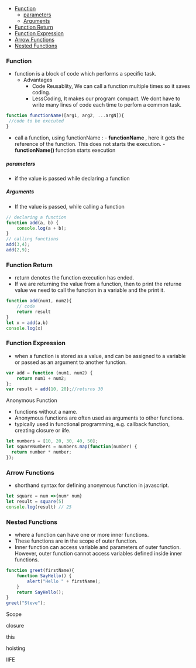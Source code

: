 - [Function](#function)
    - [parameters](#parameters)
    - [Arguments](#arguments)
- [Function Return](#function-return)
- [Function Expression](#function-expression)
- [Arrow Functions](#arrow-functions)
- [Nested Functions](#nested-functions)


### Function
- function is a block of code which performs a specific task.
    - Advantages
      - Code Reusablity, We can call a function multiple times so it saves coding.
      - LessCoding, It makes our program compact. We dont have to write many lines of code each time to perfom a common task.
```javascript
function functionName([arg1, arg2, ...argN]){  
 //code to be executed  
}  
``` 
- call a function, using functionName :
      - <b> functionName </b>, here it gets the reference of the function. This does not starts the execution.
      - <b> functionName() </b> function starts execution

##### parameters
- if the value is passed while declaring a function
##### Arguments
- If the value is passed, while calling a function
```javascript
// declaring a function
function add(a, b) {
    console.log(a + b);
}
// calling functions
add(3,4);
add(2,9);
```
### Function Return
-  return denotes the function execution has ended.
- If we are returning the value from a function, then to print the returne value we need to call the function in a variable and the print it.
```javascript
function add(num1, num2){
    // code
    return result
}
let x = add(a,b)
console.log(x)
```
### Function Expression
- when a function is stored as a value, and can be assigned to a variable or passed as an argument to another function.
```javascript
var add = function (num1, num2) {
    return num1 + num2;
};
var result = add(10, 20);//returns 30
```
Anonymous Function
- functions without a name.
- Anonymous functions are often used as arguments to other functions.
- typically used in functional programming, e.g. callback function, creating closure or iife.
```javascript
let numbers = [10, 20, 30, 40, 50];
let squareNumbers = numbers.map(function(number) {
  return number * number;
});
```

### Arrow Functions
- shorthand syntax for defining anonymous function in javascript.
```javascript
let square = num =>{num* num}
let result = square(5)
console.log(result) // 25
```

### Nested Functions
- where a function can have one or more inner functions.
- These functions are in the scope of outer function.
- Inner function can access variable and parameters of outer function. However, outer function cannot access variables defined inside inner functions.
```javascript
function greet(firstName){
    function SayHello() {
        alert("Hello " + firstName);
    }
    return SayHello();
}
greet("Steve");
```

Scope

closure

this

hoisting

IIFE


